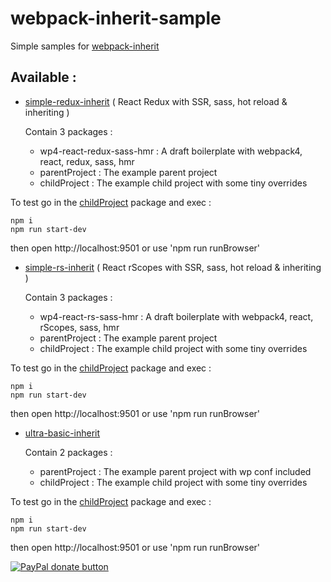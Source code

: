 # webpack-inherit-sample

Simple samples for [webpack-inherit](https://github.com/n8tz/webpack-inherit)

## Available :

-  [simple-redux-inherit](.\simple-redux-inherit) ( React Redux with SSR, sass, hot reload & inheriting )

    Contain 3 packages :

    - wp4-react-redux-sass-hmr : A draft boilerplate with webpack4, react, redux, sass, hmr
    - parentProject : The example parent project
    - childProject : The example child project with some tiny overrides

To test go in the [childProject](simple-redux-inherit/childProject) package and exec :

    npm i
    npm run start-dev

then open http://localhost:9501 or use 'npm run runBrowser'

-  [simple-rs-inherit](.\simple-rs-inherit) ( React rScopes with SSR, sass, hot reload & inheriting )

    Contain 3 packages :

    - wp4-react-rs-sass-hmr : A draft boilerplate with webpack4, react, rScopes, sass, hmr
    - parentProject : The example parent project
    - childProject : The example child project with some tiny overrides

To test go in the [childProject](simple-rs-inherit/childProject) package and exec :

    npm i
    npm run start-dev

then open http://localhost:9501 or use 'npm run runBrowser'

-  [ultra-basic-inherit](.\ultra-basic-inherit)

    Contain 2 packages :

    - parentProject : The example parent project with wp conf included
    - childProject : The example child project with some tiny overrides

To test go in the [childProject](ultra-basic-inherit/childProject) package and exec :

    npm i
    npm run start-dev

then open http://localhost:9501 or use 'npm run runBrowser'


<span class="badge-paypal"><a href="https://www.paypal.com/cgi-bin/webscr?cmd=_s-xclick&hosted_button_id=VWKR3TWQ2U2AC" title="Donate to this project using Paypal"><img src="https://img.shields.io/badge/paypal-donate-yellow.svg" alt="PayPal donate button" /></a></span>

